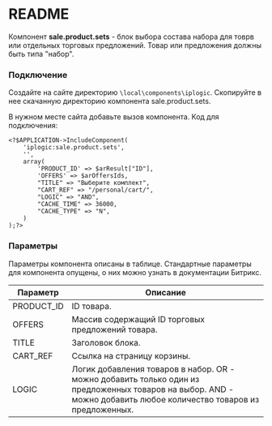 # README #

Компонент **sale.product.sets** - блок выбора состава набора для товрв или отдельных торговых предложений. Товар или предложения должны быть типа "набор".

### Подключение ###

Создайте на сайте директорию `\local\components\iplogic`. Скопируйте в нее скачанную директорию компонента sale.product.sets.

В нужном месте сайта добавьте вызов компонента. Код для подключения:

```
<?$APPLICATION->IncludeComponent(
	'iplogic:sale.product.sets',
	'',
	array(
		'PRODUCT_ID' => $arResult["ID"],
		'OFFERS' => $arOffersIds,
		"TITLE" => "Выберите комплект",
		"CART_REF" => "/personal/cart/",
		"LOGIC" => "AND",
		"CACHE_TIME" => 36000,
		"CACHE_TYPE" => "N",
	)
);?>
```

### Параметры ###

Параметры компонента описаны в таблице. Стандартные параметры для компонента опущены, о них можно узнать в документации Битрикс.

| Параметр | Описание                    |
| ------------- | ------------------------------ |
| PRODUCT_ID      | ID товара.  |
| OFFERS   |  Массив содержащий ID торговых предложений товара.    |
| TITLE   |  Заголовок блока.    |
| CART_REF   |  Ссылка на страницу корзины.    |
| LOGIC   |  Логик добавления товаров в набор. OR - можно добавить только один из предложенных товаров на выбор. AND - можно добавить любое количество товаров из предложенных.    |

